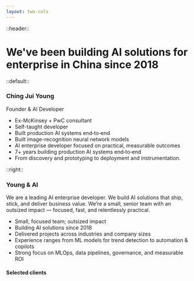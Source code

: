 ```yaml
---
layout: two-cols
---
```


::header::
# We've been building AI solutions for enterprise in China since 2018

::default::

### Ching Jui Young
Founder & AI Developer

- Ex-McKinsey + PwC consultant
- Self-taught developer
- Built production AI systems end‑to‑end
- Built image-recognition neural network models
- AI enterprise developer focused on practical, measurable outcomes
- 7+ years building production AI systems end‑to‑end
- From discovery and prototyping to deployment and instrumentation.

::right::

### Young & AI
We are a leading AI enterprise developer. We build AI solutions that ship, stick, and deliver business value. We’re a small, senior team with an outsized impact — focused, fast, and relentlessly practical.

- Small, focused team; outsized impact
- Building AI solutions since 2018
- Delivered projects across industries and company sizes
- Experience ranges from ML models for trend detection to automation & copilots
- Strong focus on MLOps, data pipelines, governance, and measurable ROI

#### Selected clients

<LogoGrid :logos="clientLogos" :minSize="90" />

<script setup lang="ts">
const clientLogos = [
  { src: '/images/Logo-Horizons-Dark-Transparent-2-1.png', alt: 'Horizons' },
  { src: '/images/young--ai-high-resolution-logo-transparent.png', alt: 'Young & AI' },
  { src: '/images/Logo-Horizons-Dark-Transparent-2-1.png', alt: 'Horizons' },
  { src: '/images/young--ai-high-resolution-logo-transparent.png', alt: 'Young & AI' },
  { src: '/images/Logo-Horizons-Dark-Transparent-2-1.png', alt: 'Horizons' },
  { src: '/images/young--ai-high-resolution-logo-transparent.png', alt: 'Young & AI' },
  { src: '/images/Logo-Horizons-Dark-Transparent-2-1.png', alt: 'Horizons' },
  { src: '/images/young--ai-high-resolution-logo-transparent.png', alt: 'Young & AI' },
  { src: '/images/Logo-Horizons-Dark-Transparent-2-1.png', alt: 'Horizons' },
  { src: '/images/young--ai-high-resolution-logo-transparent.png', alt: 'Young & AI' },
  { src: '/images/Logo-Horizons-Dark-Transparent-2-1.png', alt: 'Horizons' },
  { src: '/images/young--ai-high-resolution-logo-transparent.png', alt: 'Young & AI' },
]
</script>

